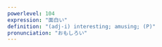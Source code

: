 ```yaml
---
powerlevel: 104
expression: "面白い"
definition: "(adj-i) interesting; amusing; (P)"
pronunciation: "おもしろい"
---
```


